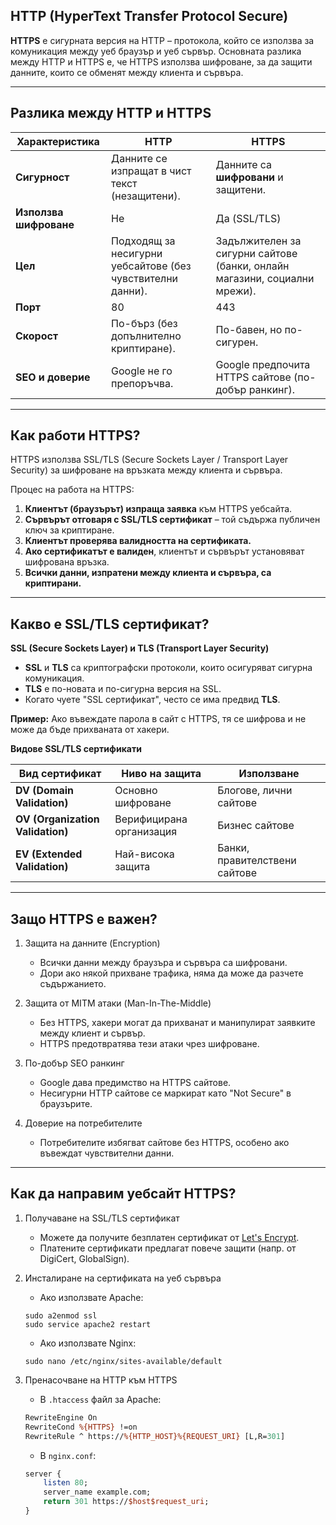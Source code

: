 ## HTTP (HyperText Transfer Protocol Secure)

**HTTPS** е сигурната версия на HTTP – протокола, който се използва за комуникация между уеб браузър и уеб сървър. Основната разлика между HTTP и HTTPS е, че HTTPS използва шифроване, за да защити данните, които се обменят между клиента и сървъра.

---

## Разлика между HTTP и HTTPS

| Характеристика        | HTTP                                           | HTTPS                                      |
|-----------------------|------------------------------------------------|-------------------------------------------|
| **Сигурност**         | Данните се изпращат в чист текст (незащитени). | Данните са **шифровани** и защитени.     |
| **Използва шифроване** | Не                                            | Да (SSL/TLS)                          |
| **Цел**             | Подходящ за несигурни уебсайтове (без чувствителни данни). | Задължителен за сигурни сайтове (банки, онлайн магазини, социални мрежи). |
| **Порт**            | 80                                            | 443                                       |
| **Скорост**         | По-бърз (без допълнително криптиране).        | По-бавен, но по-сигурен.                 |
| **SEO и доверие**   | Google не го препоръчва.                     | Google предпочита HTTPS сайтове (по-добър ранкинг). |

---

## Как работи HTTPS?

HTTPS използва SSL/TLS (Secure Sockets Layer / Transport Layer Security) за шифроване на връзката между клиента и сървъра.

Процес на работа на HTTPS:

1. **Клиентът (браузърът) изпраща заявка** към HTTPS уебсайта.
2. **Сървърът отговаря с SSL/TLS сертификат** – той съдържа публичен ключ за криптиране.
3. **Клиентът проверява валидността на сертификата.**
4. **Ако сертификатът е валиден**, клиентът и сървърът установяват шифрована връзка.
5. **Всички данни, изпратени между клиента и сървъра, са криптирани.**

---

## Какво е SSL/TLS сертификат?

**SSL (Secure Sockets Layer) и TLS (Transport Layer Security)**

* **SSL** и **TLS** са криптографски протоколи, които осигуряват сигурна комуникация.
* **TLS** е по-новата и по-сигурна версия на SSL.
* Когато чуете "SSL сертификат", често се има предвид **TLS**.

**Пример:** Ако въвеждате парола в сайт с HTTPS, тя се шифрова и не може да бъде прихваната от хакери.

**Видове SSL/TLS сертификати**

| Вид сертификат                   | Ниво на защита           | Използване                        |
|------------------------------    |------------------------- |-----------------------------------|
| **DV (Domain Validation)**       | Основно шифроване        | Блогове, лични сайтове            |
| **OV (Organization Validation)** | Верифицирана организация | Бизнес сайтове                    |
| **EV (Extended Validation)**     | Най-висока защита        | Банки, правителствени сайтове     |

---

## Защо HTTPS е важен?

1. Защита на данните (Encryption)

    * Всички данни между браузъра и сървъра са шифровани.
    * Дори ако някой прихване трафика, няма да може да разчете съдържанието.

2. Защита от MITM атаки (Man-In-The-Middle)

    * Без HTTPS, хакери могат да прихванат и манипулират заявките между клиент и сървър.
    * HTTPS предотвратява тези атаки чрез шифроване.

3. По-добър SEO ранкинг

    * Google дава предимство на HTTPS сайтове.
    * Несигурни HTTP сайтове се маркират като "Not Secure" в браузърите.

4. Доверие на потребителите

    * Потребителите избягват сайтове без HTTPS, особено ако въвеждат чувствителни данни.

---

## Как да направим уебсайт HTTPS?

1. Получаване на SSL/TLS сертификат

    * Можете да получите безплатен сертификат от [Let's Encrypt](https://letsencrypt.org/).
    * Платените сертификати предлагат повече защити (напр. от DigiCert, GlobalSign).

2. Инсталиране на сертификата на уеб сървъра

    * Ако използвате Apache:
    ```shell
    sudo a2enmod ssl
    sudo service apache2 restart
    ```

    * Ако използвате Nginx:
    ```shell
    sudo nano /etc/nginx/sites-available/default
    ```

3. Пренасочване на HTTP към HTTPS

    * В `.htaccess` файл за Apache:
    ```perl
    RewriteEngine On
    RewriteCond %{HTTPS} !=on
    RewriteRule ^ https://%{HTTP_HOST}%{REQUEST_URI} [L,R=301]
    ```

    * В `nginx.conf`:
    ```perl
    server {
        listen 80;
        server_name example.com;
        return 301 https://$host$request_uri;
    }
    ```
